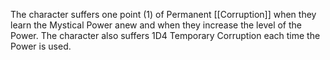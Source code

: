 The character suffers one point (1) of Permanent [[Corruption]] when they learn the Mystical Power anew and when they increase the level of the Power. The character also suffers 1D4 Temporary Corruption each time the Power is used.